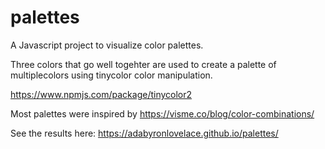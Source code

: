 # palettes

A Javascript project to visualize color palettes. 

Three colors that go well togehter are used to create a palette of multiplecolors using tinycolor color manipulation. 

https://www.npmjs.com/package/tinycolor2

Most palettes were inspired by https://visme.co/blog/color-combinations/

See the results here: https://adabyronlovelace.github.io/palettes/

